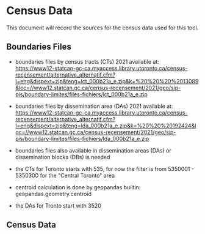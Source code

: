 # Census Data
This document will record the sources for the census data used for this tool. 
## Boundaries Files
- boundaries files by census tracts (CTs) 2021 available at: https://www12-statcan-gc-ca.myaccess.library.utoronto.ca/census-recensement/alternative_alternatif.cfm?l=eng&dispext=zip&teng=lct_000b21a_e.zip&k=%20%20%20%2013089&loc=//www12.statcan.gc.ca/census-recensement/2021/geo/sip-pis/boundary-limites/files-fichiers/lct_000b21a_e.zip 
- boundaries files by dissemination area (DAs) 2021 available at: https://www12-statcan-gc-ca.myaccess.library.utoronto.ca/census-recensement/alternative_alternatif.cfm?l=eng&dispext=zip&teng=lda_000b21a_e.zip&k=%20%20%20192424&loc=//www12.statcan.gc.ca/census-recensement/2021/geo/sip-pis/boundary-limites/files-fichiers/lda_000b21a_e.zip

- boundaries files also available in dissemination areas (DAs) or dissemination blocks (DBs) is needed
- the CTs for Toronto starts with 535, for now the filter is from 5350001 - 5350300 for the "Central Toronto" area
- centroid calculation is done by geopandas builtin: geopandas.geometry.centroid
- the DAs for Tronto start with 3520

## Census Data